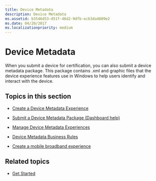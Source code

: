 ```yaml
---
title: Device Metadata
description: Device Metadata
ms.assetid: b3546d53-d51f-46d2-9dfb-ec63da4809e2
ms.date: 04/20/2017
ms.localizationpriority: medium
---
```


# Device Metadata


When you submit a device for certification, you can also submit a device metadata package. This package contains .xml and graphic files that the device experience features use in Windows to help users identify and interact with the device.

## <span id="Topics_in_this_section"></span><span id="topics_in_this_section"></span><span id="TOPICS_IN_THIS_SECTION"></span>Topics in this section


-   [Create a Device Metadata Experience](https://msdn.microsoft.com/library/windows/hardware/br230794.aspx)

-   [Submit a Device Metadata Package (Dashboard help)](https://msdn.microsoft.com/library/windows/hardware/br230807.aspx)

-   [Manage Device Metadata Experiences](https://msdn.microsoft.com/library/windows/hardware/br230797.aspx)

-   [Device Metadata Business Rules](https://msdn.microsoft.com/library/windows/hardware/br230767.aspx)

-   [Create a mobile broadband experience](https://msdn.microsoft.com/library/windows/hardware/dn236414.aspx)

## <span id="related_topics"></span>Related topics


- [Get Started](https://msdn.microsoft.com/library/windows/hardware/br230779.aspx)

 

 






